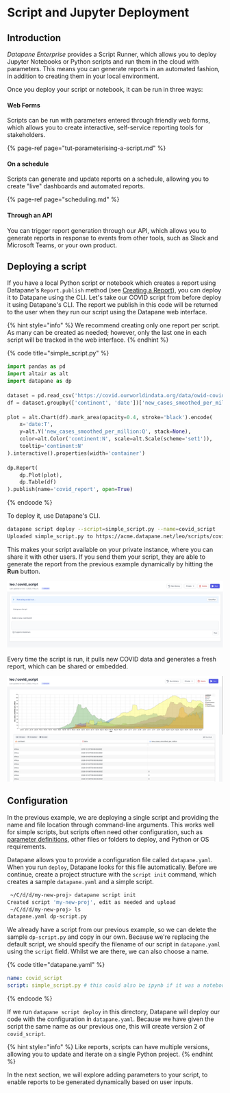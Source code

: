 # Script and Jupyter Deployment

## Introduction

_Datapane Enterprise_ provides a Script Runner, which allows you to deploy Jupyter Notebooks or Python scripts and run them in the cloud with parameters. This means you can generate reports in an automated fashion, in addition to creating them in your local environment.

Once you deploy your script or notebook, it can be run in three ways:

#### Web Forms

Scripts can be run with parameters entered through friendly web forms, which allows you to create interactive, self-service reporting tools for stakeholders.

{% page-ref page="tut-parameterising-a-script.md" %}

#### On a schedule

Scripts can generate and update reports on a schedule, allowing you to create "live" dashboards and automated reports.

{% page-ref page="scheduling.md" %}

#### Through an API

You can trigger report generation through our API, which allows you to generate reports in response to events from other tools, such as Slack and Microsoft Teams, or your own product.

## Deploying a script

If you have a local Python script or notebook which creates a report using Datapane's `Report.publish` method \(see [Creating a Report](../reports/tut-creating-a-report.md)\), you can deploy it to Datapane using the CLI. Let's take our COVID script from before deploy it using Datapane's CLI. The report we publish in this code will be returned to the user when they run our script using the Datapane web interface.

{% hint style="info" %}
We recommend creating only one report per script. As many can be created as needed; however, only the last one in each script will be tracked in the web interface.
{% endhint %}

{% code title="simple\_script.py" %}
```python
import pandas as pd
import altair as alt
import datapane as dp

dataset = pd.read_csv('https://covid.ourworldindata.org/data/owid-covid-data.csv')
df = dataset.groupby(['continent', 'date'])['new_cases_smoothed_per_million'].mean().reset_index()

plot = alt.Chart(df).mark_area(opacity=0.4, stroke='black').encode(
    x='date:T',
    y=alt.Y('new_cases_smoothed_per_million:Q', stack=None),
    color=alt.Color('continent:N', scale=alt.Scale(scheme='set1')),
    tooltip='continent:N'
).interactive().properties(width='container')

dp.Report(
    dp.Plot(plot), 
    dp.Table(df)
).publish(name='covid_report', open=True)
```
{% endcode %}

To deploy it, use Datapane's CLI.

```bash
datapane script deploy --script=simple_script.py --name=covid_script
Uploaded simple_script.py to https://acme.datapane.net/leo/scripts/covid_script/
```

This makes your script available on your private instance, where you can share it with other users. If you send them your script, they are able to generate the report from the previous example dynamically by hitting the **Run** button.

![](../.gitbook/assets/image%20%28105%29.png)

Every time the script is run, it pulls new COVID data and generates a fresh report, which can be shared or embedded.

![](../.gitbook/assets/image%20%28113%29.png)

## Configuration

In the previous example, we are deploying a single script and providing the name and file location through command-line arguments. This works well for simple scripts, but scripts often need other configuration, such as [parameter definitions](tut-parameterising-a-script.md), other files or folders to deploy, and Python or OS requirements.

Datapane allows you to provide a configuration file called `datapane.yaml`. When you run `deploy`, Datapane looks for this file automatically. Before we continue, create a project structure with the `script init` command, which creates a sample `datapane.yaml` and a simple script.

```bash
 ~/C/d/d/my-new-proj> datapane script init
Created script 'my-new-proj', edit as needed and upload
 ~/C/d/d/my-new-proj> ls
datapane.yaml dp-script.py
```

We already have a script from our previous example, so we can delete the sample `dp-script.py` and copy in our own. Because we're replacing the default script, we should specify the filename of our script in `datapane.yaml` using the `script` field. Whilst we are there, we can also choose a name.

{% code title="datapane.yaml" %}
```yaml
name: covid_script
script: simple_script.py # this could also be ipynb if it was a notebook
```
{% endcode %}

If we run `datapane script deploy` in this directory, Datapane will deploy our code with the configuration in `datapane.yaml`. Because we have given the script the same name as our previous one, this will create version 2 of `covid_script`. 

{% hint style="info" %}
Like reports, scripts can have multiple versions, allowing you to update and iterate on a single Python project.
{% endhint %}

In the next section, we will explore adding parameters to your script, to enable reports to be generated dynamically based on user inputs.


